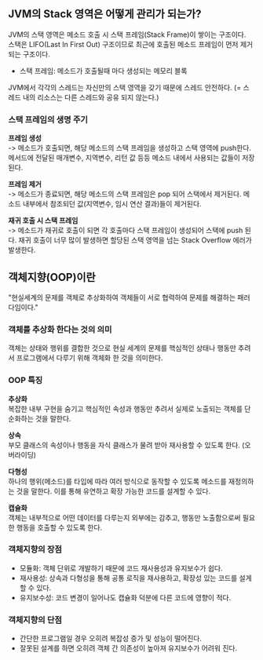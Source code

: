 ## JVM의 Stack 영역은 어떻게 관리가 되는가?
JVM의 스택 영역은 메소드 호출 시 스택 프레임(Stack Frame)이 쌓이는 구조이다.  
스택은 LIFO(Last In First Out) 구조이므로 최근에 호출된 메소드 프레임이 먼저 제거되는 구조이다.
- 스택 프레임: 메소드가 호출될때 마다 생성되는 메모리 블록

JVM에서 각각의 스레드는 자신만의 스택 영역을 갖기 때문에 스레드 안전하다. (= 스레드 내의 리소스는 다른 스레드와 공유 되지 않는다.)

### 스택 프레임의 생명 주기
**프레임 생성**  
-> 메소드가 호출되면, 해당 메소드의 스택 프레임을 생성하고 스택 영역에 push한다. 
메서드에 전달된 매개변수, 지역변수, 리턴 값 등등 메소드 내에서 사용되는 값들이 저장된다.

**프레임 제거**  
-> 메소드가 종료되면, 해당 메소드의 스택 프레임은 pop 되어 스택에서 제거된다. 
메소드 내부에서 참조되던 값(지역변수, 임시 연산 결과)들이 제거된다.

**재귀 호출 시 스택 프레임**  
-> 메소드가 재귀로 호출이 되면 각 호출마다 스택 프레임이 생성되어 스택에 push 된다. 
재귀 호출이 너무 많이 발생하면 할당된 스택 영역을 넘는 Stack Overflow 에러가 발생한다.

## 객체지향(OOP)이란
"현실세계의 문제를 객체로 추상화하여 객체들이 서로 협력하여 문제를 해결하는 패러다임이다."

### 객체를 추상화 한다는 것의 의미  
객체는 상태와 행위를 결합한 것으로 현실 세계의 문제를 핵심적인 상태나 행동만 추려서 프로그램에서 다루기 위해 객체화 한 것을 의미한다.

### OOP 특징
**추상화**  
복잡한 내부 구현을 숨기고 핵심적인 속성과 행동만 추려서 실제로 노출되는 객체를 단순화하는 것을 말한다.

**상속**  
부모 클래스의 속성이나 행동을 자식 클래스가 물려 받아 재사용할 수 있도록 한다. (오버라이딩)

**다형성**  
하나의 행위(메소드)를 타입에 따라 여러 방식으로 동작할 수 있도록 메소드를 재정의하는 것을 말한다. 이를 통해 유연하고 확장 가능한 코드를 설계할 수 있다.

**캡슐화**  
객체는 내부적으로 어떤 데이터를 다루는지 외부에는 감추고, 행동만 노출함으로써 필요한 행동을 호출할 수 있도록 한다.

### 객체지향의 장점
- 모듈화: 객체 단위로 개발하기 때문에 코드 재사용성과 유지보수가 쉽다.
- 재사용성: 상속과 다형성을 통해 공통 로직을 재사용하고, 확장성 있는 코드를 설게할 수 있다.
- 유지보수성: 코드 변경이 일어나도 캡슐화 덕분에 다른 코드에 영향이 적다.

### 객체지향의 단점
- 간단한 프로그램일 경우 오히려 복잡성 증가 및 성능이 떨어진다.
- 잘못된 설계를 하면 오히려 객체 간 의존성이 높아져 유지보수가 어려워 진다.
